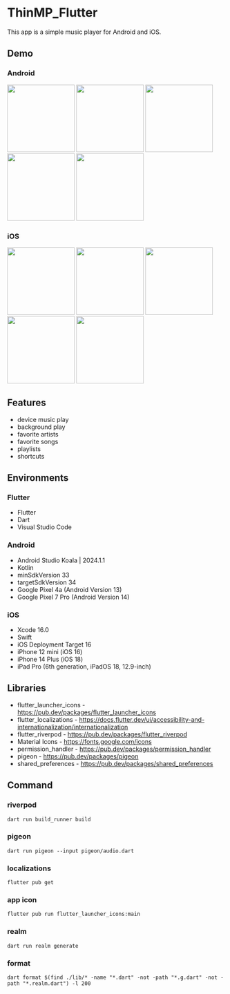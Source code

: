 # ThinMP_Flutter

This app is a simple music player for Android and iOS.

## Demo

### Android

<img src="https://github.com/user-attachments/assets/50e3db06-3e94-4901-bbad-2945e869a604" width="156"> <img src="https://github.com/user-attachments/assets/77ab61ec-7508-45d3-818a-22568ee0fad8" width="156"> <img src="https://github.com/user-attachments/assets/21ffa98d-dd17-41fd-95c1-ef9904efd928" width="156"> <img src="https://github.com/user-attachments/assets/8b20922c-b690-4d72-bf92-698b4af0b13c" width="156"> <img src="https://github.com/user-attachments/assets/feca49bc-5b6d-4400-89e8-5f02dab4367f" width="156">

### iOS

<img src="https://github.com/user-attachments/assets/38f93429-0880-423f-88a0-b875c09fe1e6" width="156"> <img src="https://github.com/user-attachments/assets/e49f468c-21fc-4910-bd05-632482ab9aff" width="156"> <img src="https://github.com/user-attachments/assets/917b5f8c-b4d5-4d15-8385-c64deafdc830" width="156"> <img src="https://github.com/user-attachments/assets/ce7beb33-00a7-4bd7-a679-2bcb1429e777" width="156"> <img src="https://github.com/user-attachments/assets/f40e8108-b300-44eb-9b58-53cf5f81d37f" width="156">

## Features

* device music play
* background play
* favorite artists
* favorite songs
* playlists
* shortcuts

## Environments

### Flutter

* Flutter
* Dart
* Visual Studio Code

### Android

* Android Studio Koala | 2024.1.1
* Kotlin
* minSdkVersion 33
* targetSdkVersion 34
* Google Pixel 4a (Android Version 13)
* Google Pixel 7 Pro (Android Version 14)

### iOS

* Xcode 16.0
* Swift
* iOS Deployment Target 16
* iPhone 12 mini (iOS 16)
* iPhone 14 Plus (iOS 18)
* iPad Pro (6th generation, iPadOS 18, 12.9-inch)

## Libraries

* flutter_launcher_icons - https://pub.dev/packages/flutter_launcher_icons
* flutter_localizations - https://docs.flutter.dev/ui/accessibility-and-internationalization/internationalization
* flutter_riverpod - https://pub.dev/packages/flutter_riverpod
* Material Icons - https://fonts.google.com/icons
* permission_handler - https://pub.dev/packages/permission_handler
* pigeon - https://pub.dev/packages/pigeon
* shared_preferences - https://pub.dev/packages/shared_preferences

## Command

### riverpod

```
dart run build_runner build
```

### pigeon

```
dart run pigeon --input pigeon/audio.dart
```

### localizations

```
flutter pub get
```

### app icon
```
flutter pub run flutter_launcher_icons:main
```

### realm
```
dart run realm generate
```

### format
```
dart format $(find ./lib/* -name "*.dart" -not -path "*.g.dart" -not -path "*.realm.dart") -l 200
```
